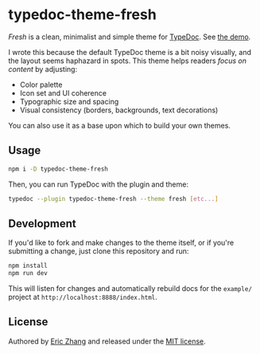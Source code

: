 # typedoc-theme-fresh

_Fresh_ is a clean, minimalist and simple theme for [TypeDoc](https://typedoc.org/). See [the demo](https://www.ekzhang.com/typedoc-theme-fresh/).

I wrote this because the default TypeDoc theme is a bit noisy visually, and the layout seems haphazard in spots. This theme helps readers _focus on content_ by adjusting:

- Color palette
- Icon set and UI coherence
- Typographic size and spacing
- Visual consistency (borders, backgrounds, text decorations)

You can also use it as a base upon which to build your own themes.

## Usage

```bash
npm i -D typedoc-theme-fresh
```

Then, you can run TypeDoc with the plugin and theme:

```bash
typedoc --plugin typedoc-theme-fresh --theme fresh [etc...]
```

## Development

If you'd like to fork and make changes to the theme itself, or if you're submitting a change, just clone this repository and run:

```bash
npm install
npm run dev
```

This will listen for changes and automatically rebuild docs for the `example/` project at `http://localhost:8888/index.html`.

## License

Authored by [Eric Zhang](https://www.ekzhang.com/) and released under the [MIT license](LICENSE).

